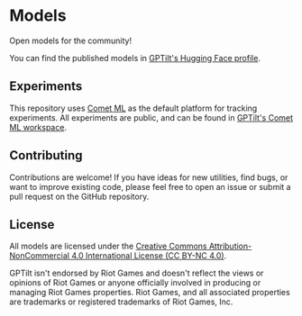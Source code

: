# Models

Open models for the community!

You can find the published models in [GPTilt's Hugging Face profile](https://huggingface.co/gptilt).

## Experiments

This repository uses [Comet ML](https://comet.com) as the default platform for tracking experiments.
All experiments are public, and can be found in [GPTilt's Comet ML workspace](https://www.comet.com/gptilt#projects).

## Contributing

Contributions are welcome! If you have ideas for new utilities, find bugs, or want to improve existing code, please feel free to open an issue or submit a pull request on the GitHub repository.

## License

All models are licensed under the [Creative Commons Attribution-NonCommercial 4.0 International License (CC BY-NC 4.0)](https://creativecommons.org/licenses/by-nc/4.0/).

GPTilt isn't endorsed by Riot Games and doesn't reflect the views or opinions of Riot Games or anyone officially involved in producing or managing Riot Games properties. Riot Games, and all associated properties are trademarks or registered trademarks of Riot Games, Inc.

